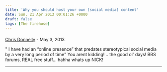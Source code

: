 ```yaml
---
title: 'Why you should host your own [social media] content'
date: Sun, 21 Apr 2013 00:01:26 +0000
draft: false
tags: [The firehose]
---
```



#### 
[Chris Donnelly](http://www.TheJourneytv.com "Thejourneytv@gmail.com") - <time datetime="2013-05-01 15:04:14">May 3, 2013</time>

" I have had an “online presence” that predates stereotypical social media by a very long period of time" You arent kidding! .. the good ol' days! BBS forums, REAL free stuff... hahha whats up NICK!
<hr />
